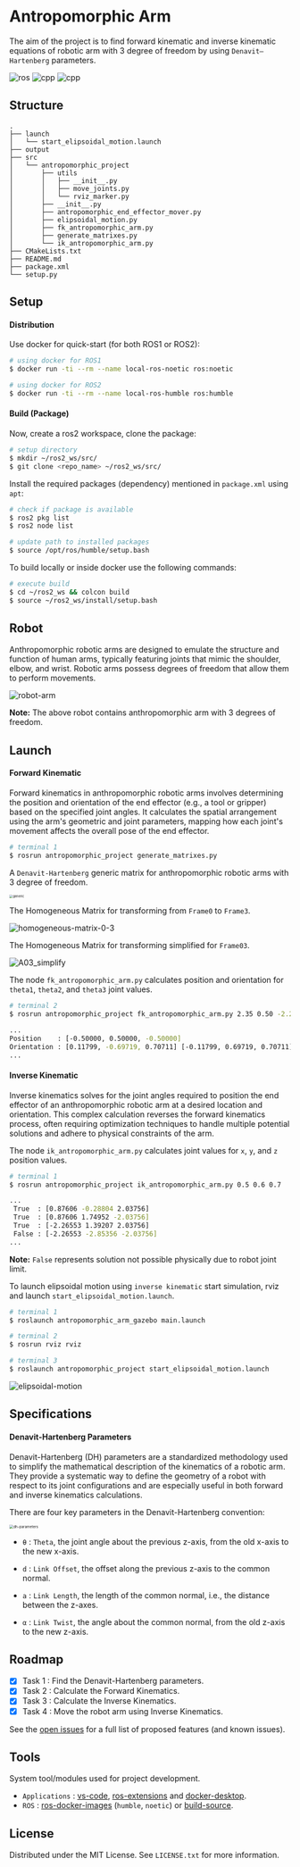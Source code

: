 # Antropomorphic Arm

The aim of the project is to find forward kinematic and inverse kinematic equations of robotic arm with 3 degree of freedom by using `Denavit–Hartenberg` parameters.

![ros](https://img.shields.io/badge/ROS-noetic-red) ![cpp](https://img.shields.io/badge/cpp-11+-blue) ![cpp](https://img.shields.io/badge/python-3.8+-blue)

## Structure

```text
.
├── launch
│   └── start_elipsoidal_motion.launch
├── output
├── src
│   └── antropomorphic_project
│       ├── utils
│       │   ├── __init__.py
│       │   ├── move_joints.py
│       │   └── rviz_marker.py
│       ├── __init__.py
│       ├── antropomorphic_end_effector_mover.py
│       ├── elipsoidal_motion.py
│       ├── fk_antropomorphic_arm.py
│       ├── generate_matrixes.py
│       └── ik_antropomorphic_arm.py
├── CMakeLists.txt
├── README.md
├── package.xml
└── setup.py
```

## Setup

#### Distribution

Use docker for quick-start (for both ROS1 or ROS2):

```bash
# using docker for ROS1
$ docker run -ti --rm --name local-ros-noetic ros:noetic
```

```bash
# using docker for ROS2
$ docker run -ti --rm --name local-ros-humble ros:humble
```

#### Build (Package)

Now, create a ros2 workspace, clone the package:

```bash
# setup directory
$ mkdir ~/ros2_ws/src/
$ git clone <repo_name> ~/ros2_ws/src/
```

Install the required packages (dependency) mentioned in `package.xml` using `apt`:

```bash
# check if package is available
$ ros2 pkg list
$ ros2 node list
```

```bash
# update path to installed packages
$ source /opt/ros/humble/setup.bash
```

To build locally or inside docker use the following commands:

```bash
# execute build
$ cd ~/ros2_ws && colcon build
$ source ~/ros2_ws/install/setup.bash
```

## Robot

Anthropomorphic robotic arms are designed to emulate the structure and function of human arms, typically featuring joints that mimic the shoulder, elbow, and wrist. Robotic arms possess degrees of freedom that allow them to perform movements.

![robot-arm](.assets/robot-arm.png)

**Note:** The above robot contains anthropomorphic arm with 3 degrees of freedom.

## Launch

#### Forward Kinematic

Forward kinematics in anthropomorphic robotic arms involves determining the position and orientation of the end effector (e.g., a tool or gripper) based on the specified joint angles. It calculates the spatial arrangement using the arm's geometric and joint parameters, mapping how each joint's movement affects the overall pose of the end effector.

```bash
# terminal 1
$ rosrun antropomorphic_project generate_matrixes.py
```

A `Denavit-Hartenberg` generic matrix for anthropomorphic robotic arms with 3 degree of freedom.

<img src=".assets/generic.png" alt="generic" style="zoom: 40%;" />

The Homogeneous Matrix for transforming from `Frame0` to `Frame3`.

![homogeneous-matrix-0-3](.assets/homogeneous-matrix-0-3.png)

The Homogeneous Matrix for transforming simplified for `Frame03`.

![A03_simplify](.assets/A03_simplify.png)

The node `fk_antropomorphic_arm.py` calculates position and orientation for `theta1`, `theta2`, and `theta3` joint values.

```bash
# terminal 2
$ rosrun antropomorphic_project fk_antropomorphic_arm.py 2.35 0.50 -2.24
```

```bash
...
Position    : [-0.50000, 0.50000, -0.50000]
Orientation : [0.11799, -0.69719, 0.70711] [-0.11799, 0.69719, 0.70711] [-0.98598, -0.16686, 0]
...
```

#### Inverse Kinematic

Inverse kinematics solves for the joint angles required to position the end effector of an anthropomorphic robotic arm at a desired location and orientation. This complex calculation reverses the forward kinematics process, often requiring optimization techniques to handle multiple potential solutions and adhere to physical constraints of the arm.

The node `ik_antropomorphic_arm.py` calculates joint values for `x`, `y`, and `z` position values.

```bash
# terminal 1
$ rosrun antropomorphic_project ik_antropomorphic_arm.py 0.5 0.6 0.7
```

```bash
...
 True  : [0.87606 -0.28804 2.03756]
 True  : [0.87606 1.74952 -2.03756]
 True  : [-2.26553 1.39207 2.03756]
 False : [-2.26553 -2.85356 -2.03756]
...
```

**Note:** `False` represents solution not possible physically due to robot joint limit.

To launch elipsoidal motion using `inverse kinematic` start simulation, rviz and launch `start_elipsoidal_motion.launch`.

```bash
# terminal 1
$ roslaunch antropomorphic_arm_gazebo main.launch
```

```bash
# terminal 2
$ rosrun rviz rviz
```

```bash
# terminal 3
$ roslaunch antropomorphic_project start_elipsoidal_motion.launch
```

![elipsoidal-motion](.assets/elipsoidal-motion.gif)

## Specifications

#### Denavit-Hartenberg Parameters

Denavit-Hartenberg (DH) parameters are a standardized methodology used to simplify the mathematical description of the kinematics of a robotic arm. They provide a systematic way to define the geometry of a robot with respect to its joint configurations and are especially useful in both forward and inverse kinematics calculations.

There are four key parameters in the Denavit-Hartenberg convention:

<img src=".assets/dh-parameters.png" alt="dh-parameters" style="zoom:45%;" />

- `θ` : `Theta`, the joint angle about the previous z-axis, from the old x-axis to the new x-axis.

- `d` : `Link Offset`, the offset along the previous z-axis to the common normal.

- `a` : `Link Length`, the length of the common normal, i.e., the distance between the z-axes.

- `α` : `Link Twist`, the angle about the common normal, from the old z-axis to the new z-axis.

## Roadmap

- [x] Task 1 : Find the Denavit-Hartenberg parameters.
- [x] Task 2 : Calculate the Forward Kinematics.
- [x] Task 3 : Calculate the Inverse Kinematics.
- [x] Task 4 : Move the robot arm using Inverse Kinematics.

See the [open issues](https://github.com/llabhishekll/antropomorphic_arm/issues) for a full list of proposed features (and known issues).

## Tools

System tool/modules used for project development.

- `Applications` : [vs-code](https://code.visualstudio.com/), [ros-extensions](https://marketplace.visualstudio.com/items?itemName=ms-iot.vscode-ros) and [docker-desktop](https://docs.docker.com/get-docker/).
- `ROS` : [ros-docker-images](https://hub.docker.com/_/ros/) (`humble`, `noetic`) or [build-source](https://www.ros.org/blog/getting-started/).

## License

Distributed under the MIT License. See `LICENSE.txt` for more information.
